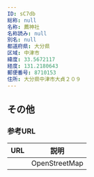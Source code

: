 ```yaml
---
ID: sC7db
総称: null
名称: 薦神社
名称読み: null
別名: null
都道府県: 大分県
区域: 中津市
緯度: 33.5672117
経度: 131.2180643
郵便番号: 8710153
住所: 大分県中津市大貞２０９
---
```


## その他

### 参考URL

| URL | 説明          |
| --- | ------------- |
|     | OpenStreetMap |
